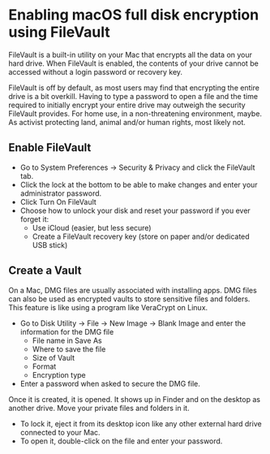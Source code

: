 # Enabling macOS full disk encryption using FileVault

FileVault is a built-in utility on your Mac that encrypts all the data on your hard drive. When FileVault is enabled, 
the contents of your drive cannot be accessed without a login password or recovery key.

FileVault is off by default, as most users may find that encrypting the entire drive is a bit overkill. Having to type 
a password to open a file and the time required to initially encrypt your entire drive may outweigh the security 
FileVault provides. For home use, in a non-threatening environment, maybe. As activist protecting land, animal and/or 
human rights, most likely not.

## Enable FileVault

* Go to System Preferences -> Security & Privacy and click the FileVault tab.
* Click the lock at the bottom to be able to make changes and enter your administrator password. 
* Click Turn On FileVault
* Choose how to unlock your disk and reset your password if you ever forget it:
  * Use iCloud (easier, but less secure)
  * Create a FileVault recovery key (store on paper and/or dedicated USB stick)

## Create a Vault

On a Mac, DMG files are usually associated with installing apps. DMG files can also be used as encrypted vaults to 
store sensitive files and folders. This feature is like using a program like VeraCrypt on Linux.

* Go to Disk Utility -> File -> New Image -> Blank Image and enter the information for the DMG file
  * File name in Save As
  * Where to save the file
  * Size of Vault
  * Format
  * Encryption type
* Enter a password when asked to secure the DMG file.

Once it is created, it is opened. It shows up in Finder and on the desktop as another drive. Move your private files and 
folders in it. 

* To lock it, eject it from its desktop icon like any other external hard drive connected to your Mac. 
* To open it, double-click on the file and enter your password.